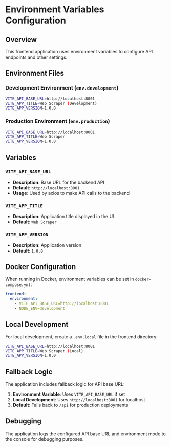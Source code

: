 # Environment Variables Configuration

## Overview
This frontend application uses environment variables to configure API endpoints and other settings.

## Environment Files

### Development Environment (`env.development`)
```bash
VITE_API_BASE_URL=http://localhost:8001
VITE_APP_TITLE=Web Scraper (Development)
VITE_APP_VERSION=1.0.0
```

### Production Environment (`env.production`)
```bash
VITE_API_BASE_URL=http://localhost:8001
VITE_APP_TITLE=Web Scraper
VITE_APP_VERSION=1.0.0
```

## Variables

### `VITE_API_BASE_URL`
- **Description**: Base URL for the backend API
- **Default**: `http://localhost:8001`
- **Usage**: Used by axios to make API calls to the backend

### `VITE_APP_TITLE`
- **Description**: Application title displayed in the UI
- **Default**: `Web Scraper`

### `VITE_APP_VERSION`
- **Description**: Application version
- **Default**: `1.0.0`

## Docker Configuration

When running in Docker, environment variables can be set in `docker-compose.yml`:

```yaml
frontend:
  environment:
    - VITE_API_BASE_URL=http://localhost:8001
    - NODE_ENV=development
```

## Local Development

For local development, create a `.env.local` file in the frontend directory:

```bash
VITE_API_BASE_URL=http://localhost:8001
VITE_APP_TITLE=Web Scraper (Local)
VITE_APP_VERSION=1.0.0
```

## Fallback Logic

The application includes fallback logic for API base URL:

1. **Environment Variable**: Uses `VITE_API_BASE_URL` if set
2. **Local Development**: Uses `http://localhost:8001` for localhost
3. **Default**: Falls back to `/api` for production deployments

## Debugging

The application logs the configured API base URL and environment mode to the console for debugging purposes. 